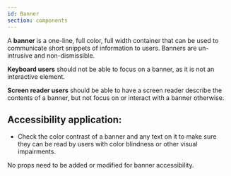 ```yaml
---
id: Banner
section: components
---
```


A **banner** is a one-line, full color, full width container that can be used to communicate short snippets of information to users. Banners are un-intrusive and non-dismissible.

**Keyboard users** should not be able to focus on a banner, as it is not an interactive element.

**Screen reader users** should be able to have a screen reader describe the contents of a banner, but not focus on or interact with a banner otherwise.

## Accessibility application:
- Check the color contrast of a banner and any text on it to make sure they can be read by users with color blindness or other visual impairments.

No props need to be added or modified for banner accessibility.
